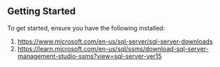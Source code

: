 ## Getting Started
To get started, ensure you have the following installed: 
1. https://www.microsoft.com/en-us/sql-server/sql-server-downloads
2. https://learn.microsoft.com/en-us/sql/ssms/download-sql-server-management-studio-ssms?view=sql-server-ver15

